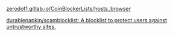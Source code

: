 
[zerodot1.gitlab.io/CoinBlockerLists/hosts_browser](https://zerodot1.gitlab.io/CoinBlockerLists/hosts_browser)

[durablenapkin/scamblocklist: A blocklist to protect users against untrustworthy sites.](https://github.com/durablenapkin/scamblocklist)
